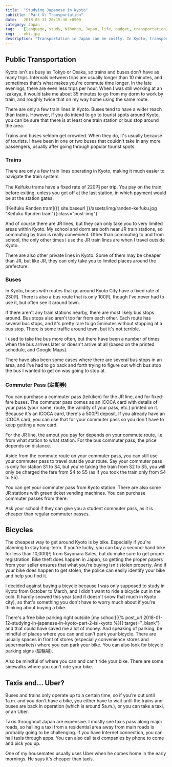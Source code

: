 ```yaml
---
title:  "Studying Japanese in Kyoto"
subtitle: "Part V: Transportation"
date:   2018-05-31 20:15:30 +0900
category: Japan
tag:    [language, study, Nihongo, Japan, life, budget, transportation, commute, train, bus, Kyoto]
img:	eki.jpg
description: "Transportation in Japan can be costly. In Kyoto, transportation is quite different from Tokyo or Osaka. If you don't or can't get a bicycle, get a commuter pass to save some money."
---
```


## Public Transportation
Kyoto isn't as busy as Tokyo or Osaka, so trains and buses don't have as many trips. Intervals between trips are usually longer than 10 minutes, and sometimes that's what makes you're commute time longer. In the late evenings, there are even less trips per hour. When I was still working at an izakaya, it would take me about 35 minutes to go from my dorm to work by train, and roughly twice that on my way home using the same route.
<!--more-->

There are only a few train lines in Kyoto. Buses tend to have a wider reach than trains. However, if you do intend to go to tourist spots around Kyoto, you can be sure that there is at least one train station or bus stop around the area.

Trains and buses seldom get crowded. When they do, it's usually because of tourists. I have been in one or two buses that couldn't take in any more passengers, usually after going through popular tourist spots.

### Trains
There are only a few train lines operating in Kyoto, making it much easier to navigate the train system.

The Keifuku trams have a fixed rate of 220円 per trip. You pay on the train, before exiting, unless you get off at the last station, in which payment would be at the station gates.

![Keifuku Randen tram]({{ site.baseurl }}/assets/img/randen-keifuku.jpg "Keifuku Randen tram"){:class="post-img"}

And of course there are JR lines, but they can only take you to very limited areas within Kyoto. My school and dorm are both near JR train stations, so commuting by train is really convenient. Other than commuting to and from school, the only other times I use the JR train lines are when I travel outside Kyoto.

There are also other private lines in Kyoto. Some of them may be cheaper than JR, but like JR, they can only take you to limited places around the prefecture.

### Buses
In Kyoto, buses with routes that go around Kyoto City have a fixed rate of 230円. There is also a bus route that is only 100円, though I've never had to use it, but often see it around town.

If there aren't any train stations nearby, there are most likely bus stops around. Bus stops also aren't too far from each other. Each route has several bus stops, and it's pretty rare to go 5minutes without stopping at a bus stop. There is some traffic around town, but it's not terrible.

I used to take the bus more often, but there have been a number of times when the bus arrives later or doesn't arrive at all (based on the printed schedule, and Google Maps).

There have also been some cases where there are several bus stops in an area, and I've had to go back and forth trying to figure out which bus stop the bus I wanted to get on was going to stop at.

### Commuter Pass (定期券)
You can purchase a commuter pass (teikiken) for the JR line, and for fixed-fare buses. The commuter pass comes as an ICOCA card with details of your pass (your name, route, the validity of your pass, etc.) printed on it. Because it's an ICOCA card, there's a 500円 deposit. If you already have an ICOCA card, you can use that for your commuter pass so you don't have to keep getting a new card.

For the JR line, the amout you pay for depends on your commute route, i.e. from what station to what station. For the bus commuter pass, the price depends on distance.

Aside from the commute route on your commuter pass, you can still use your commuter pass to travel outside your route. Say your commuter pass is only for station S1 to S4, but you're taking the train from S2 to S5, you will only be charged the fare from S4 to S5 (as if you took the train only from S4 to S5).

You can get your commuter pass from Kyoto station. There are also some JR stations with green ticket vending machines. You can purchase commuter passes from there.

Ask your school if they can give you a student commuter pass, as it is cheaper than regular commuter passes.

## Bicycles
The cheapest way to get around Kyoto is by bike. Especially if you're planning to stay long-term. If you're lucky, you can buy a second-hand bike for less than 10,000円 from Sayonara Sales, but do make sure to get proper registration. Bike theft does happen in Japan, so getting the proper papers from your seller ensures that what you're buying isn't stolen property. And if your bike does happen to get stolen, the police can easily identify your bike and help you find it.

I decided against buying a bicycle because I was only supposed to study in Kyoto from October to March, and I didn't want to ride a bicycle out in the cold. It hardly snowed this year (and it doesn't snow that much in Kyoto city), so that's something you don't have to worry much about if you're thinking about buying a bike.

There's a free bike parking right outside [my school]({% post_url 2018-01-12-studying-in-japanese-in-kyoto-part-2-isi-kyoto %}){:target="_blank"} and that could have saved me a lot of money. And speaking of parking, be mindful of places where you can and can't park your bicycle. There are usually spaces in front of stores (especially convenience stores and supermarkets) where you can park your bike. You can also look for bicycle parking signs (駐輪場).

Also be mindful of where you can and can't ride your bike. There are some sidewalks where you can't ride your bike.

## Taxis and... Uber?
Buses and trains only operate up to a certain time, so if you're out until 1a.m. and you don't have a bike, you either have to wait until the trains and buses are back in operation (which is around 5a.m.), or you can take a taxi, or an Uber.

Taxis throughout Japan are expensive. I mostly see taxis pass along major roads, so hailing a taxi from a residential area away from main roads is probably going to be challenging. If you have Internet connection, you can hail taxis through apps. You can also call taxi companies by phone to come and pick you up.

One of my housemates usually uses Uber when he comes home in the early mornings. He says it's cheaper than taxis.